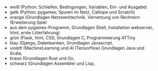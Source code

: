 * weiß (Python: Schleifen, Bedingungen, Variablen, Ein- und Ausgabe)
* gelb (Python: pygames; Spuren im Netz, Calliope und Scratch)
* orange (Grundlagen Netzwerktechnik, Vernetzung von Rechnern (Erweiterung Spiel
* aus dem pygames-Programm, Grundlagen Shell, Installation webserver, html, erste Löterfahrung)
* grün (Flask, html, CSS, Grundlagen C, Programmierung ATTiny
* blau (Django, Datenbanken, Grundlagen Javascript, 
* violett (MachineLearning und AI (Tensorflow) Grundlagen Java und Scala, 
* braun (Grundlagen Rust und Go, 
* schwarz (Grundlagen Assembler und Lisp, 
